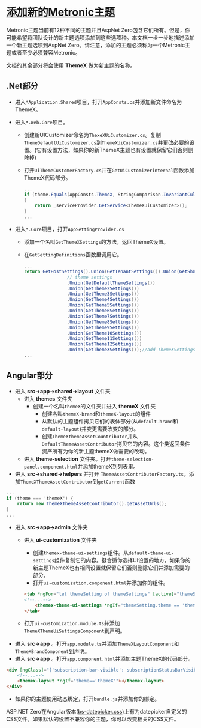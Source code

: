 # [添加新的Metronic主题](https://docs.aspnetzero.com/en/aspnet-core-angular/latest/Adding-New-Metronic-Theme-Angular)

Metronic主题当前有12种不同的主题并且AspNet Zero包含它们所有。但是，你可能希望将团队设计的新主题选项添加到这些选项种。本文档一步一步地描述添加一个新主题选项到AspNet Zero。请注意，添加的主题必须称为一个Metronic主题或者至少必须兼容Metronic。

文档的其余部分将会使用 **ThemeX** 做为新主题的名称。

## .Net部分

- 进入`*Application.Shared`项目，打开`AppConsts.cs`并添加新文件命名为ThemeX。
- 进入`*.Web.Core`项目。
  - 创建新UICustomizer命名为`ThexeXUiCustomizer.cs`。复制`ThemeDefaultUiCustomizer.cs`到`ThemeXUiCustomizer.cs`并更改必要的设置。(它有设置方法，如果你的新ThemeX主题也有设置就保留它们否则删除掉)
  - 打开`UiThemeCustomerFactory.cs`并在`GetUiCustomizerinternal`函数添加ThemeX代码部分。

    ```cs
    ...
    if (theme.Equals(AppConsts.ThemeX, StringComparison.InvariantCultureIgnoreCase))
    {
        return _serviceProvider.GetService<ThemeXUiCustomizer>();
    }
    ...
    ```

- 进入`*.Core`项目，打开`AppSettingProvider.cs`
  - 添加一个名叫`GetThemeXSettings`的方法，返回ThemeX设置。
  - 在`GetSettingDefinitions`函数里调用它。

    ```cs
    ... 
    return GetHostSettings().Union(GetTenantSettings()).Union(GetSharedSettings())
                    // theme settings
                    .Union(GetDefaultThemeSettings())
                    .Union(GetTheme2Settings())
                    .Union(GetTheme3Settings())
                    .Union(GetTheme4Settings())
                    .Union(GetTheme5Settings())
                    .Union(GetTheme6Settings())
                    .Union(GetTheme7Settings())
                    .Union(GetTheme8Settings())
                    .Union(GetTheme9Settings())
                    .Union(GetTheme10Settings())
                    .Union(GetTheme11Settings())
                    .Union(GetTheme12Settings())
                    .Union(GetThemeXSettings());//add ThemeXSettings
    ...
    ```

## Angular部分

- 进入 **src->app->shared->layout** 文件夹
  - 进入 **themes** 文件夹
    - 创建一个名叫`themeX`的文件夹并进入 **themeX** 文件夹
      - 创建名叫`themeX-brand`和`themeX-layout`的组件
      - 从默认的主题组件拷贝它们的表体部分(从`default-brand`和`default-layout`)并变更需要改变的部分。
      - 创建`ThemeXthemeAssetCountributor`并从`DefaultThemeAssetContributor`拷贝它的内容。这个类返回条件资产所有为你的新主题themeX做需要的改动。
  - 进入 **theme-selection** 文件夹。打开`theme-selection-panel.component.html`并添加themeX到列表里。
- 进入 **src->shared->helpers** 并打开 `ThemeAssetContributorFactory.ts`。添加`ThemeXThemeAssetContributor`到`getCurrent`函数

```cs
...
if (theme === 'themeX') {
    return new ThemeXThemeAssetContributor().getAssetUrls();
}
...
```

- 进入 **src->app->admin** 文件夹
  - 进入 **ui-customization** 文件夹
    - 创建`themex-theme-ui-settings`组件。从`default-theme-ui-settings`组件复制它的内容。挺合适你选择UI设置的地方，如果你的新主题ThemeX也有相同设置就保留它们否则删除它们并添加需要的部分。
    - 打开`ui-customization.component.html`并添加你的组件。

    ```html
    <tab *ngFor="let themeSetting of themeSettings" [active]="themeSetting.theme == currentThemeName">
    <!--...-->
        <themex-theme-ui-settings *ngIf="themeSetting.theme == 'themeX'" [settings]="themeSetting"></themex-theme-ui-settings>
    </tab>
    ```

  - 打开`ui-customization.module.ts`并添加`ThemeXThemeUiSettingsComponent`到声明。
- 进入 **src->app** 。打开`app.module.ts`并添加`ThemeXLayoutComponent`和`ThemeXBrandComponent`到声明。
- 进入 **src->app** 。打开`app.component.html`并添加主题ThemeX的代码部分。

```html
<div [ngClass]="{'subscription-bar-visible': subscriptionStatusBarVisible()}">
    <!--...-->
    <themex-layout *ngIf="theme=='themeX'"></themex-layout>
</div>
```

- 如果你的主题使用动态绑定，打开`bundle.js`并添加你的绑定。

ASP.NET Zero在Angular版本([bs-datepicker.css](https://github.com/aspnetzero/aspnet-zero-core/blob/dev/angular/src/assets/ngx-bootstrap/bs-datepicker.css))上有为datepicker自定义的CSS文件。如果默认的设置不兼容你的主题，你可以改变相关的CSS文件。
